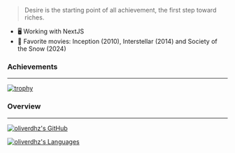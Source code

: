 > Desire is the starting point of all achievement, the first step toward riches.

- 🖥️ Working with NextJS
- 🎥 Favorite movies: Inception (2010), Interstellar (2014) and Society of the Snow (2024)

### Achievements
---

[![trophy](https://github-profile-trophy.vercel.app/?username=jg0328&title=MultiLanguage,Repositories,Commits&theme=dracula&margin-w=10)](https://github.com/ryo-ma/github-profile-trophy)

### Overview
---

[![oliverdhz's GitHub](https://github-readme-stats.vercel.app/api?username=oliverdhz&custom_title=My%20Activity&include_all_commits=true&count_private=true&show_icons=true&theme=dracula)](https://github.com/anuraghazra/github-readme-stats)

[![oliverdhz's Languages](https://github-readme-stats.vercel.app/api/top-langs/?username=oliverdhz&layout=compact&custom_title=My%20Top%2010&langs_count=10&theme=dracula)](https://github.com/anuraghazra/github-readme-stats)
